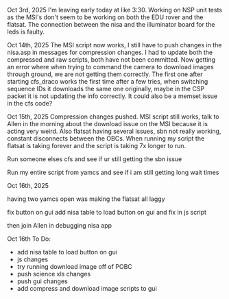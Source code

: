 Oct 3rd, 2025
I'm leaving early today at like 3:30.
Working on NSP unit tests as the MSI's don't seem to be working on both the EDU rover and the flatsat. The connection between the nisa and the illuminator board for the leds is faulty.


Oct 14th, 2025
The MSI script now works, I still have to push changes in the nisa.asp in messages for compression changes. I had to update both the compressed and raw scripts, both have not been committed. Now getting an error where when trying to command the camera to download images through ground, we are not getting them correctly. The first one after starting cfs_draco works the first time after a few tries, when switching sequence IDs it downloads the same one originally, maybe in the CSP packet it is not updating the info correctly. It could also be a memset issue in the cfs code?

Oct 15th, 2025
Compression changes pushed.
MSI script still works, talk to Allen in the morning about the download issue on the MSI because it is acting very weird. Also flatsat having several issues, sbn not really working, constant disconnects between the OBCs. When running my script the flatsat is taking forever and the script is taking 7x longer to run.

Run someone elses cfs and see if ur still getting the sbn issue

Run my entire script from yamcs and see if i am still getting long wait times

Oct 16th, 2025

having two yamcs open was making the flatsat all laggy

fix button on gui
add nisa table to load button on gui and fix in js script

then join Allen in debugging nisa app

Oct 16th
To Do:
- add nisa table to load button on gui
- js changes
- try running download image off of POBC
- push science xls changes
- push gui changes
- add compress and download image scripts to gui